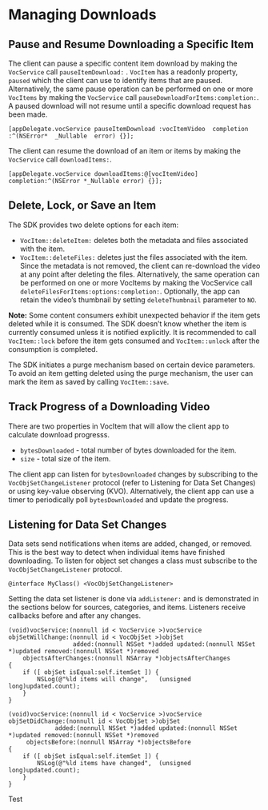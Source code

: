 # Managing Downloads

## Pause and Resume Downloading a Specific Item

The client can pause a specific content item download by making the ```VocService``` call  ```pauseItemDownload:``` . ```VocItem``` has a readonly property, ```paused``` which the client can use to identify items that are paused. Alternatively, the same pause operation can be performed on one or more ```VocItems``` by making the ```VocService``` call ```pauseDownloadForItems:completion:```. A paused download will not resume until a specific download request has been made.


```[appDelegate.vocService pauseItemDownload :vocItemVideo  completion :^(NSError*  _Nullable  error) {}]; ```


The client can resume the download of an item or items by making the ```VocService``` call ```downloadItems:```.


```[appDelegate.vocService downloadItems:@[vocItemVideo] completion:^(NSError *_Nullable error) {}];```


## Delete, Lock, or Save an Item

The SDK provides two delete options for each item:

- ```VocItem::deleteItem:``` deletes both the metadata and files associated with the item.
- ```VocItem::deleteFiles:``` deletes just the files associated with the item. Since the metadata is not removed, the client can re-download the video at any point after deleting the files. Alternatively, the same operation can be performed on one or more VocItems by making the VocService call ```deleteFilesForItems:options:completion:```. Optionally, the app can retain the video’s thumbnail by setting ```deleteThumbnail``` parameter to ```NO```.

**Note:** Some content consumers exhibit unexpected behavior if the item gets deleted while it is consumed. The SDK doesn’t know whether the item is currently consumed unless it is notified explicitly. It is recommended to call ```VocItem::lock``` before the item gets consumed and ```VocItem::unlock``` after the consumption is completed.

The SDK initiates a purge mechanism based on certain device parameters. To avoid an item getting deleted using the purge mechanism, the user can mark the item as saved by calling ```VocItem::save```.

## Track Progress of a Downloading Video

There are two properties in VocItem that will allow the client app to calculate download progresss.

- ```bytesDownloaded``` - total number of bytes downloaded for the item.
- ```size``` - total size of the item.

The client app can listen for ```bytesDownloaded``` changes by subscribing to the ```VocObjSetChangeListener``` protocol (refer to Listening for Data Set Changes) or using key-value observing (KVO). Alternatively, the client app can use a timer to periodically poll ```bytesDownloaded``` and update the progress.

## Listening for Data Set Changes

Data sets send notifications when items are added, changed, or removed. This is the best way to detect when individual items have finished downloading. To listen for object set changes a class must subscribe to the  ```VocObjSetChangeListener``` protocol.

``` @interface MyClass() <VocObjSetChangeListener> ```

Setting the data set listener is done via ```addListener:``` and is demonstrated in the sections below for sources, categories, and items. Listeners receive callbacks before and after any changes.

```
(void)vocService:(nonnull id < VocService >)vocService objSetWillChange:(nonnull id < VocObjSet >)objSet
                  added:(nonnull NSSet *)added updated:(nonnull NSSet *)updated removed:(nonnull NSSet *)removed
    objectsAfterChanges:(nonnull NSArray *)objectsAfterChanges
{
    if ([ objSet isEqual:self.itemSet ]) {
        NSLog(@"%ld items will change",   (unsigned long)updated.count);
    }
}

(void)vocService:(nonnull id < VocService >)vocService objSetDidChange:(nonnull id < VocObjSet >)objSet
             added:(nonnull NSSet *)added updated:(nonnull NSSet *)updated removed:(nonnull NSSet *)removed
     objectsBefore:(nonnull NSArray *)objectsBefore
{
    if ([ objSet isEqual:self.itemSet ]) {
        NSLog(@"%ld items have changed",  (unsigned long)updated.count);
    }
} 

```
Test
